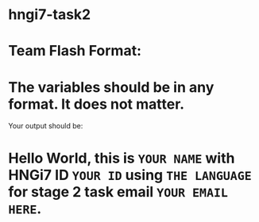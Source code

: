 # hngi7-task2

 # Team Flash Format:
 
 # The variables should be in any format. It does not matter.
 
 Your output should be:
 # Hello World, this is ``` YOUR NAME ``` with HNGi7 ID ``` YOUR ID ``` using ``` THE LANGUAGE ``` for stage 2 task email ``` YOUR EMAIL HERE ```.

